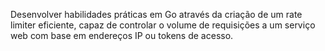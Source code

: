 Desenvolver habilidades práticas em Go através da criação de um rate limiter eficiente, capaz de controlar o volume de requisições a um serviço web com base em endereços IP ou tokens de acesso.
